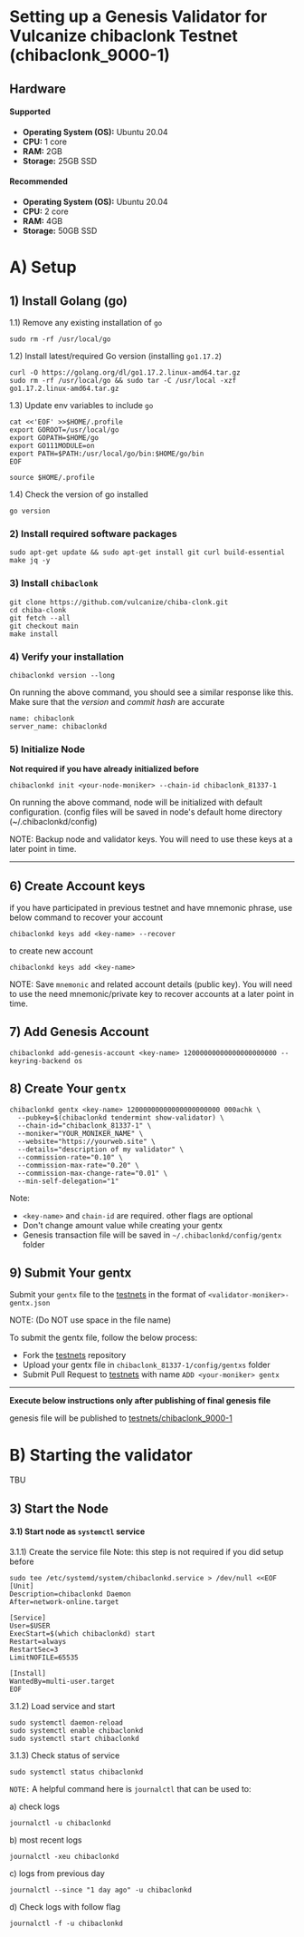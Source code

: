 # Setting up a Genesis Validator for Vulcanize chibaclonk Testnet (chibaclonk_9000-1)

Hardware
---

#### Supported

- **Operating System (OS):** Ubuntu 20.04
- **CPU:** 1 core
- **RAM:** 2GB
- **Storage:** 25GB SSD

#### Recommended

- **Operating System (OS):** Ubuntu 20.04
- **CPU:** 2 core
- **RAM:** 4GB
- **Storage:** 50GB SSD

# A) Setup

## 1) Install Golang (go)

1.1) Remove any existing installation of `go`

```
sudo rm -rf /usr/local/go
```

1.2) Install latest/required Go version (installing `go1.17.2`)

```
curl -O https://golang.org/dl/go1.17.2.linux-amd64.tar.gz
sudo rm -rf /usr/local/go && sudo tar -C /usr/local -xzf go1.17.2.linux-amd64.tar.gz
```

1.3) Update env variables to include `go`

```
cat <<'EOF' >>$HOME/.profile
export GOROOT=/usr/local/go
export GOPATH=$HOME/go
export GO111MODULE=on
export PATH=$PATH:/usr/local/go/bin:$HOME/go/bin
EOF

source $HOME/.profile
```

1.4) Check the version of go installed

```
go version
```

### 2) Install required software packages

```
sudo apt-get update && sudo apt-get install git curl build-essential make jq -y
```

### 3) Install `chibaclonk`

```
git clone https://github.com/vulcanize/chiba-clonk.git
cd chiba-clonk
git fetch --all
git checkout main
make install
```

### 4) Verify your installation

```
chibaclonkd version --long
```

On running the above command, you should see a similar response like this. Make sure that the *version* and *commit
hash* are accurate

```
name: chibaclonk
server_name: chibaclonkd
```

### 5) Initialize Node

**Not required if you have already initialized before**

```
chibaclonkd init <your-node-moniker> --chain-id chibaclonk_81337-1
```

On running the above command, node will be initialized with default configuration. (config files will be saved in node's
default home directory (~/.chibaclonkd/config)

NOTE: Backup node and validator keys. You will need to use these keys at a later point in time.

---

## 6) Create Account keys

if you have participated in previous testnet and have mnemonic phrase, use below command to recover your account

```
chibaclonkd keys add <key-name> --recover
```

to create new account

```
chibaclonkd keys add <key-name>
```

NOTE: Save `mnemonic` and related account details (public key). You will need to use the need mnemonic/private key to
recover accounts at a later point in time.

## 7) Add Genesis Account

```
chibaclonkd add-genesis-account <key-name> 12000000000000000000000 --keyring-backend os
```

## 8) Create Your `gentx`

```
chibaclonkd gentx <key-name> 12000000000000000000000 000achk \
  --pubkey=$(chibaclonkd tendermint show-validator) \
  --chain-id="chibaclonk_81337-1" \
  --moniker="YOUR_MONIKER_NAME" \
  --website="https://yourweb.site" \
  --details="description of my validator" \
  --commission-rate="0.10" \
  --commission-max-rate="0.20" \
  --commission-max-change-rate="0.01" \
  --min-self-delegation="1" 
```    

Note:

- `<key-name>` and `chain-id` are required. other flags are optional
- Don't change amount value while creating your gentx
- Genesis transaction file will be saved in `~/.chibaclonkd/config/gentx` folder

## 9) Submit Your gentx

Submit your `gentx` file to the [testnets]() in the format of
`<validator-moniker>-gentx.json`

NOTE: (Do NOT use space in the file name)

To submit the gentx file, follow the below process:

- Fork the [testnets]() repository
- Upload your gentx file in `chibaclonk_81337-1/config/gentxs` folder
- Submit Pull Request to [testnets]() with name `ADD <your-moniker> gentx`

---

**Execute below instructions only after publishing of final genesis file**

genesis file will be published to [testnets/chibaclonk_9000-1]()

# B) Starting the validator

TBU

## 3) Start the Node

#### 3.1) Start node as `systemctl` service

3.1.1) Create the service file Note: this step is not required if you did setup before

```
sudo tee /etc/systemd/system/chibaclonkd.service > /dev/null <<EOF
[Unit]
Description=chibaclonkd Daemon
After=network-online.target

[Service]
User=$USER
ExecStart=$(which chibaclonkd) start
Restart=always
RestartSec=3
LimitNOFILE=65535

[Install]
WantedBy=multi-user.target
EOF
```

3.1.2) Load service and start

```
sudo systemctl daemon-reload
sudo systemctl enable chibaclonkd
sudo systemctl start chibaclonkd
```

3.1.3) Check status of service

```
sudo systemctl status chibaclonkd
```

`NOTE:`
A helpful command here is `journalctl` that can be used to:

a) check logs

  ```
  journalctl -u chibaclonkd
  ```

b) most recent logs

  ```
  journalctl -xeu chibaclonkd
  ```

c) logs from previous day

  ```
  journalctl --since "1 day ago" -u chibaclonkd
  ```

d) Check logs with follow flag

  ```
  journalctl -f -u chibaclonkd
  ```